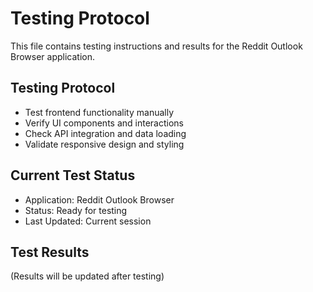 # Testing Protocol

This file contains testing instructions and results for the Reddit Outlook Browser application.

## Testing Protocol
- Test frontend functionality manually
- Verify UI components and interactions
- Check API integration and data loading
- Validate responsive design and styling

## Current Test Status
- Application: Reddit Outlook Browser
- Status: Ready for testing
- Last Updated: Current session

## Test Results
(Results will be updated after testing)